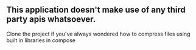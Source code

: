 ## This application doesn't make use of any third party apis whatsoever.
Clone the project if you've always wondered how to compress files using built in libraries in compose
